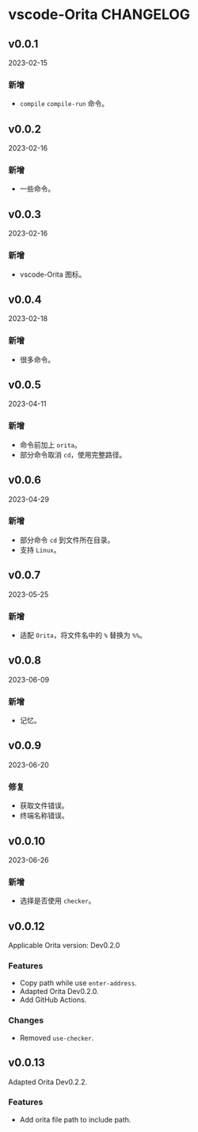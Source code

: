 # vscode-Orita CHANGELOG

## v0.0.1

2023-02-15

### 新增

- `compile` `compile-run` 命令。

## v0.0.2

2023-02-16

### 新增

- 一些命令。

## v0.0.3

2023-02-16

### 新增

- vscode-Orita 图标。

## v0.0.4

2023-02-18

### 新增

- 很多命令。

## v0.0.5

2023-04-11

### 新增

- 命令前加上 `orita`。
- 部分命令取消 `cd`，使用完整路径。

## v0.0.6

2023-04-29

### 新增

- 部分命令 `cd` 到文件所在目录。
- 支持 `Linux`。

## v0.0.7

2023-05-25

### 新增

- 适配 `Orita`，将文件名中的 `%` 替换为 `%%`。

## v0.0.8

2023-06-09

### 新增

- 记忆。

## v0.0.9

2023-06-20

### 修复

- 获取文件错误。
- 终端名称错误。

## v0.0.10

2023-06-26

### 新增

- 选择是否使用 `checker`。

## v0.0.12

Applicable Orita version: Dev0.2.0

### Features

- Copy path while use `enter-address`.
- Adapted Orita Dev0.2.0.
- Add GitHub Actions.

### Changes

- Removed `use-checker`.

## v0.0.13

Adapted Orita Dev0.2.2.

### Features

- Add orita file path to include path.